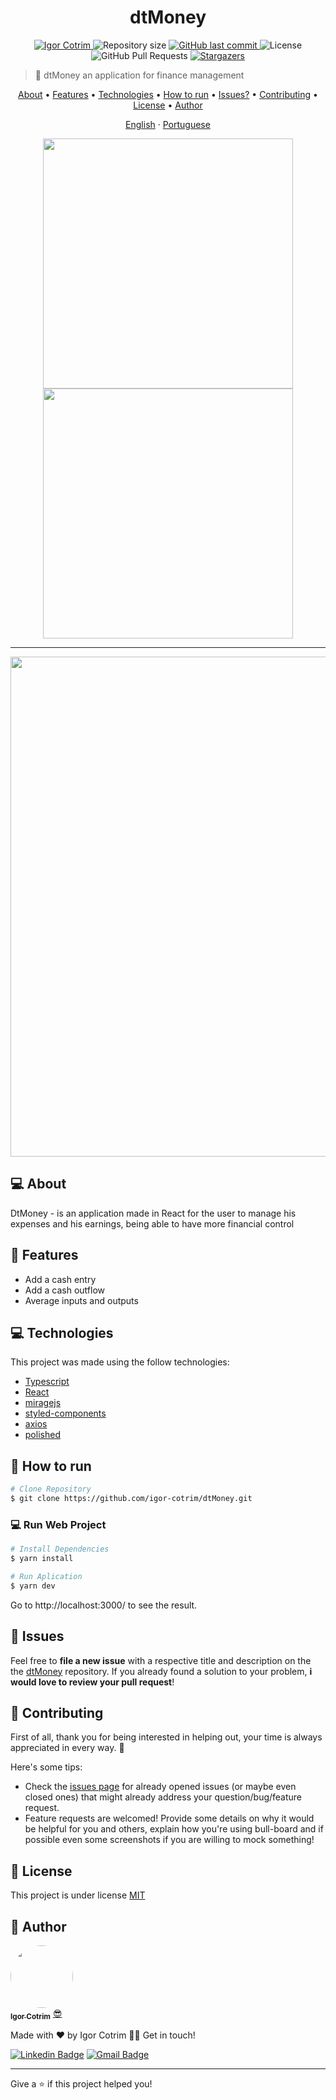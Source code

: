 <h1 align="center"> dtMoney </h1>

<p align="center">	
   <a href="https://www.linkedin.com/in/igorcotrim/">
      <img alt="Igor Cotrim" src="https://img.shields.io/badge/-Igorcotrim-5965e0?style=flat&logo=Linkedin&logoColor=white" />
   </a>
  <img alt="Repository size" src="https://img.shields.io/github/repo-size/igor-cotrim/dtMoney?color=5863d2">

  <a href="https://github.com/igor-cotrim/dtMoney/commits/main">
    <img alt="GitHub last commit" src="https://img.shields.io/github/last-commit/igor-cotrim/dtMoney?color=5863d2">
  </a> 
  <img alt="License" src="https://img.shields.io/badge/license-MIT-5965e0">
  <img alt="GitHub Pull Requests" src="https://img.shields.io/github/issues-pr/igor-cotrim/dtMoney?color=5863d2" />
  <a href="https://github.com/igor-cotrim/dtMoney/stargazers">
    <img alt="Stargazers" src="https://img.shields.io/github/stars/igor-cotrim/dtMoney?color=5863d2&logo=github">
  </a>
</p>

> :rocket: dtMoney an application for finance management

<p align="center">
 <a href="#-about">About</a> •
 <a href="#rocket-features">Features</a> • 
 <a href="#computer-technologies">Technologies</a> • 
 <a href="#construction_worker-how-to-run">How to run</a> • 
 <a href="#bug-issues">Issues?</a> • 
 <a href="#tada-contributing">Contributing</a> • 
 <a href="#closed_book-license">License</a> • 
 <a href="#-author">Author</a>
</p>

<p align="center">
    <a href="README.md">English</a>
    ·
    <a href="README-pt.md">Portuguese</a>
 </p>


<div align="center">
 
   <img src="https://user-images.githubusercontent.com/50390408/114189564-b505ee00-9920-11eb-80d9-51a6506d59a4.png" width="400px" align="center">
   <img src="https://user-images.githubusercontent.com/50390408/114189624-c6e79100-9920-11eb-9ede-e89401383b26.png" width="400px" align="center">
   
   ---
   
   <img src="https://user-images.githubusercontent.com/50390408/114192552-fea40800-9923-11eb-9557-d3ccac17c50d.gif" width="800px">
   

</div>

## 💻 About

DtMoney - is an application made in React for the user to manage his expenses and his earnings, being able to have more financial control


## :rocket: Features

* Add a cash entry
* Add a cash outflow
* Average inputs and outputs

## :computer: Technologies
This project was made using the follow technologies:

* [Typescript](https://www.typescriptlang.org/)      
* [React](https://reactjs.org/)
* [miragejs](https://miragejs.com)  
* [styled-components](https://styled-components.com)  
* [axios](https://github.com/axios/axios)
* [polished](https://polished.js.org)
     

## :construction_worker: How to run
```bash
# Clone Repository
$ git clone https://github.com/igor-cotrim/dtMoney.git
```

### 💻 Run Web Project

```bash
# Install Dependencies
$ yarn install

# Run Aplication
$ yarn dev
```
Go to http://localhost:3000/ to see the result.


## :bug: Issues

Feel free to **file a new issue** with a respective title and description on the the [dtMoney](https://github.com/igor-cotrim/dtMoney/issues) repository. If you already found a solution to your problem, **i would love to review your pull request**!

## :tada: Contributing
First of all, thank you for being interested in helping out, your time is always appreciated in every way. :100:

Here's some tips:

* Check the [issues page](https://github.com/igor-cotrim/dtMoney/issues) for already opened issues (or maybe even closed ones) that might already address your question/bug/feature request.
* Feature requests are welcomed! Provide some details on why it would be helpful for you and others, explain how you're using bull-board and if possible even some screenshots if you are willing to mock something!

## :closed_book: License

This project is under license [MIT](https://choosealicense.com/licenses/mit/)


## 🦸 Author 

<a href="https://www.linkedin.com/in/igorcotrim/">
 <img style="border-radius: 50%;" src="https://avatars2.githubusercontent.com/u/50390408?s=460&u=fa3dad860e7be785755894c2c7f4cbd20ac4b1b0&v=4" width="100px;" alt=""/>
 <br />
 <sub><b>Igor Cotrim</b></sub></a> <a href="https://www.linkedin.com/in/igorcotrim/" title="linkedin">😎</a>


Made with ❤️ by Igor Cotrim 👋🏽 Get in touch!

[![Linkedin Badge](https://img.shields.io/badge/-Igor_Cotrim-blue?style=flat-square&logo=Linkedin&logoColor=white&link=https://www.linkedin.com/in/igorcotrim/)](https://www.linkedin.com/in/igorcotrim/) 
[![Gmail Badge](https://img.shields.io/badge/-igorcotrim.dev@gmail.com-c14438?style=flat-square&logo=Gmail&logoColor=white&link=mailto:igorcotrim.dev@gmail.com)](mailto:igorcotrim.dev@gmail.com)

---


Give a ⭐️ if this project helped you!
